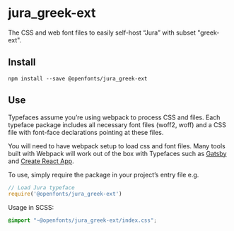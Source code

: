 
# jura_greek-ext

The CSS and web font files to easily self-host “Jura” with subset "greek-ext".

## Install

`npm install --save @openfonts/jura_greek-ext`

## Use

Typefaces assume you’re using webpack to process CSS and files. Each typeface
package includes all necessary font files (woff2, woff) and a CSS file with
font-face declarations pointing at these files.

You will need to have webpack setup to load css and font files. Many tools built
with Webpack will work out of the box with Typefaces such as [Gatsby](https://github.com/gatsbyjs/gatsby)
and [Create React App](https://github.com/facebookincubator/create-react-app).

To use, simply require the package in your project’s entry file e.g.

```javascript
// Load Jura typeface
require('@openfonts/jura_greek-ext')
```

Usage in SCSS:
```scss
@import "~@openfonts/jura_greek-ext/index.css";
```
